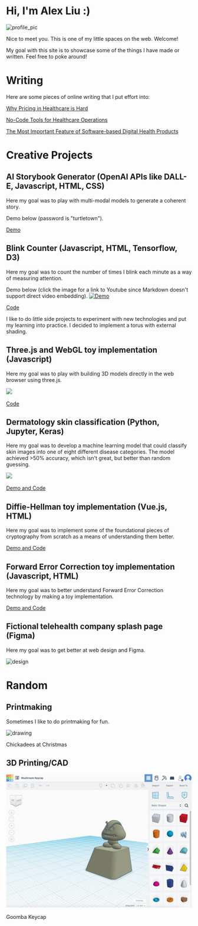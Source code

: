 # Hi, I'm Alex Liu :)

<img src="https://github.com/yuningalexliu/yuningalexliu.github.io/blob/main/profile.jpeg?raw=true" alt="profile_pic" width="200"/>

Nice to meet you. This is one of my little spaces on the web. Welcome!

My goal with this site is to showcase some of the things I have made or written. Feel free to poke around!

# Writing

Here are some pieces of online writing that I put effort into:

[Why Pricing in Healthcare is Hard](https://www.getrevue.co/profile/ayliu22/issues/why-pricing-is-hard-in-healthcare-1111394)

[No-Code Tools for Healthcare Operations](https://refactoredhealth.substack.com/p/no-code-tools-for-healthcare-operations)

[The Most Important Feature of Software-based Digital Health Products](https://refactoredhealth.substack.com/p/the-most-important-feature-of-software)

# Creative Projects

## AI Storybook Generator (OpenAI APIs like DALL-E, Javascript, HTML, CSS)

Here my goal was to play with multi-modal models to generate a coherent story. 

Demo below (password is "turtletown").

[Demo](https://storybookgenerator.replit.app/auth)

## Blink Counter (Javascript, HTML, Tensorflow, D3)

Here my goal was to count the number of times I blink each minute as a way of measuring attention.

Demo below (click the image for a link to Youtube since Markdown doesn't support direct video embedding).
[![Demo](https://raw.githubusercontent.com/yuningalexliu/yuningalexliu.github.io/main/video-front.png)](https://youtu.be/7eaCIUroUBE)

[Code](https://replit.com/@liuman2/blinkblink)

I like to do little side projects to experiment with new technologies and put my learning into practice. I decided to implement a torus with external shading.

## Three.js and WebGL toy implementation (Javascript)

Here my goal was to play with building 3D models directly in the web browser using three.js.

<img src="https://raw.githubusercontent.com/yuningalexliu/yuningalexliu.github.io/main/torus.gif">

[Code](https://replit.com/@liuman2/3JS-Demo#script.js)

## Dermatology skin classification (Python, Jupyter, Keras)

Here my goal was to develop a machine learning model that could classify skin images into one of eight different disease categories. The model achieved >50% accuracy, which isn't great, but better than random guessing.

<img src="https://raw.githubusercontent.com/yuningalexliu/yuningalexliu.github.io/main/skin.png" width="400">

[Demo and Code](https://www.kaggle.com/code/yuningalexliu/dermatology-image-classification/notebook?scriptVersionId=7052496)

## Diffie-Hellman toy implementation (Vue.js, HTML)

Here my goal was to implement some of the foundational pieces of cryptography from scratch as a means of understanding them better.

[Demo and Code](https://replit.com/@liuman2/DiffieHellmanDemo)

## Forward Error Correction toy implementation (Javascript, HTML)

Here my goal was to better understand Forward Error Correction technology by making a toy implementation.

[Demo and Code](https://replit.com/@liuman2/ForwardErrorCorrectionDemo)

## Fictional telehealth company splash page (Figma)

Here my goal was to get better at web design and Figma.

<img src="https://raw.githubusercontent.com/yuningalexliu/yuningalexliu.github.io/main/design1.png" alt="design" width="800"/>

# Random

## Printmaking

Sometimes I like to do printmaking for fun.

<img src="https://i.redd.it/5pzwp7u9jji61.jpg" alt="drawing" width="200"/>

Chickadees at Christmas

## 3D Printing/CAD

<img src="https://raw.githubusercontent.com/itsaliu90/itsaliu90.github.io/main/goomba.png">

Goomba Keycap
